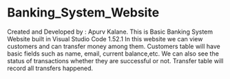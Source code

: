 # Banking_System_Website
Created and Developed by : Apurv Kalane. 
This is Basic Banking System Website built in Visual Studio Code 1.52.1 
In this website we can view customers and can transfer money among them.
Customers table will have basic fields such as name, email, current balance,etc. 
We can also see the status of transactions whether they are successful or not.
Transfer table will record all transfers happened.
